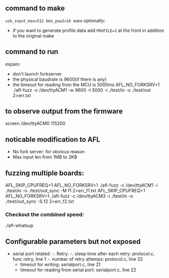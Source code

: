## command to make
`usb_input_max=512 bms_pow2=16 make`
optionally: 
- if you want to generate profile data add `PROFILE=1` at the front in addition to the original make
## command to run 
expain:
- don't launch forkserver
- the physical baudrate is 9600(if there is any)
- the timeout for reading from the MCU is 5000ms
AFL_NO_FORKSRV=1 ./afl-fuzz -c /dev/ttyACM1 -w 9600 -t 5000 -i ./test/in -o ./test/out 2>err.txt

## to observe output from the firmware
screen /dev/ttyACM0 115200 

## noticable modification to AFL	
- No fork server: for obvious reason
- Max input len from 1MB to 2KB

## fuzzing multiple boards:
AFL_SKIP_CPUFREQ=1 AFL_NO_FORKSRV=1 ./afl-fuzz -c /dev/ttyACM1 -i ./test/in -o ./test/out_sync -M f1 2>err_f1.txt
AFL_SKIP_CPUFREQ=1 AFL_NO_FORKSRV=1 ./afl-fuzz -c /dev/ttyACM3 -i ./test/in -o ./test/out_sync -S f2 2>err_f2.txt

### Checkout the combined speed:
./afl-whatsup


## Configurable parameters but not exposed

- serial port related:
    -. Retry:
        -. sleep time after each retry:
            protocol.c, func retry, line 1
        -. number of retry attemps:
            protocol.c, line 32
    - timeout for writing:
        serialport.c, line 21
    - timeout for reading from serial port:
        serialport.c, line 22
    